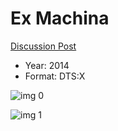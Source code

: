# Ex Machina

[Discussion Post](https://www.avsforum.com/threads/bass-eq-for-filtered-movies.2995212/post-57684200)

* Year: 2014
* Format: DTS:X

![img 0](https://i.imgur.com/SzCQDnt.jpg)

![img 1](https://i.imgur.com/gCTH9QS.png)

